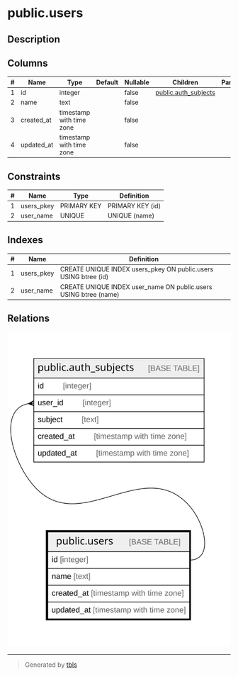 # public.users

## Description

## Columns

| # | Name       | Type                     | Default | Nullable | Children                                        | Parents | Comment |
| - | ---------- | ------------------------ | ------- | -------- | ----------------------------------------------- | ------- | ------- |
| 1 | id         | integer                  |         | false    | [public.auth_subjects](public.auth_subjects.md) |         |         |
| 2 | name       | text                     |         | false    |                                                 |         |         |
| 3 | created_at | timestamp with time zone |         | false    |                                                 |         |         |
| 4 | updated_at | timestamp with time zone |         | false    |                                                 |         |         |

## Constraints

| # | Name       | Type        | Definition       |
| - | ---------- | ----------- | ---------------- |
| 1 | users_pkey | PRIMARY KEY | PRIMARY KEY (id) |
| 2 | user_name  | UNIQUE      | UNIQUE (name)    |

## Indexes

| # | Name       | Definition                                                       |
| - | ---------- | ---------------------------------------------------------------- |
| 1 | users_pkey | CREATE UNIQUE INDEX users_pkey ON public.users USING btree (id)  |
| 2 | user_name  | CREATE UNIQUE INDEX user_name ON public.users USING btree (name) |

## Relations

![er](public.users.svg)

---

> Generated by [tbls](https://github.com/k1LoW/tbls)

